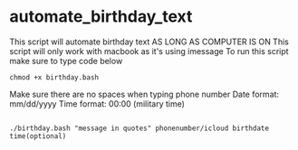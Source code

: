 # automate_birthday_text
This script will automate birthday text AS LONG AS COMPUTER IS ON
This script will only work with macbook as it's using imessage
To run this script make sure to type code below

```
chmod +x birthday.bash

```
Make sure there are no spaces when typing phone number
Date format: mm/dd/yyyy
Time format: 00:00 (military time)

```

./birthday.bash "message in quotes" phonenumber/icloud birthdate time(optional)

```